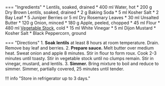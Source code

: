 === "Ingredients"
    * Lentils, soaked, drained
        * 400 ml Water, hot
        * 200 g Dry Brown Lentils, soaked, drained
        * 2 g Baking Soda
        * 5 ml Kosher Salt
        * 2 Bay Leaf
        * 5 Juniper Berries or 5 ml Dry Rosemary Leaves
    * 30 ml Unsalted Butter
    * 120 g Onion, minced
    * 180 g Apple, peeled, chopped
    * 45 ml Flour
    * 480 ml [Vegetable Stock](../../soups/stocks/vegetable-stock.md), cold
    * 15 ml White Vinegar
    * 5 ml Dijon Mustard
    * Kosher Salt
    * Black Peppercorn, ground

=== "Directions"
    1. **Soak lentils** at least 8 hours at room temperature. Drain. Remove bay leaf and berries.
    2. **Prepare sauce.** Melt butter over medium heat. Sweat onion and apple 8 minutes. Stir in flour to form roux. Cook 2-3 minutes until toasty. Stir in vegetable stock until no clumps remain. Stir in vinegar, mustard, and lentils.
    3. **Simmer.** Bring mixture to boil and reduce to simmer. Simmer, partially covered, 25 minutes until tender.

!!! info "Store in refrigerator up to 3 days."

[^1]:
    {{ cite.bittman_how_to_cook_everything }} 431-432.
[^2]:
    bummi68. ["Linsen schwäbisch."](https://www.chefkoch.de/rezepte/272611104325658/Linsen-schwaebisch.html) *Chef Koch.* 29 December 2004.
[^3]:
    Killebrew, Kimberly. ["Swabian-style German Lentils with Spaetzle (Schwäbische Linsen mit Spätzle)."](https://www.daringgourmet.com/swabian-style-german-lentils-with-spaetzle-schwabische-linsen-mit-spatzle/) *The Daring Gourmet.* 6 April 2015.
[^4]:
    krollekopp. ["Schwäbische Linsen mit Spätzle und Saitenwürstchen."](https://www.chefkoch.de/rezepte/2103441339486118/Schwaebische-Linsen-mit-Spaetzle-und-Saitenwuerstchen.html) 12 June 2012.
